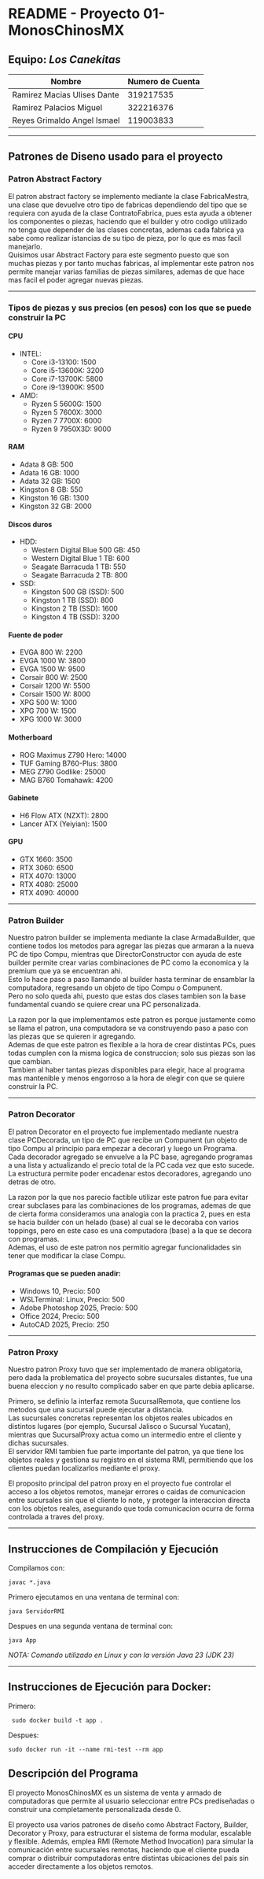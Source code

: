 # README - Proyecto 01- MonosChinosMX

## Equipo: *Los Canekitas*

| Nombre                          | Numero de Cuenta |
|---------------------------------|------------------|
| Ramirez Macias Ulises Dante     | 319217535        |
| Ramirez Palacios Miguel         | 322216376        |
| Reyes Grimaldo Angel Ismael     | 119003833        |

---

## Patrones de Diseno usado para el proyecto

### Patron **Abstract Factory**

El patron abstract factory se implemento mediante la clase FabricaMestra, una clase que devuelve otro tipo de fabricas dependiendo del tipo que se requiera con ayuda de la clase ContratoFabrica, pues esta ayuda a obtener los componentes o piezas, haciendo que el builder y otro codigo utilizado no tenga que depender de las clases concretas, ademas cada fabrica ya sabe como realizar istancias de su tipo de pieza, por lo que es mas facil manejarlo.  
Quisimos usar Abstract Factory para este segmento puesto que son muchas piezas y por tanto muchas fabricas, al implementar este patron nos permite manejar varias familias de piezas similares, ademas de que hace mas facil el poder agregar nuevas piezas.

---

### Tipos de piezas y sus precios (en pesos) con los que se puede construir la PC

#### **CPU**
- INTEL:  
  - Core i3-13100: 1500  
  - Core i5-13600K: 3200  
  - Core i7-13700K: 5800  
  - Core i9-13900K: 9500  
- AMD:  
  - Ryzen 5 5600G: 1500  
  - Ryzen 5 7600X: 3000  
  - Ryzen 7 7700X: 6000  
  - Ryzen 9 7950X3D: 9000  

#### **RAM**
- Adata 8 GB: 500  
- Adata 16 GB: 1000  
- Adata 32 GB: 1500  
- Kingston 8 GB: 550  
- Kingston 16 GB: 1300  
- Kingston 32 GB: 2000  

#### **Discos duros**
- HDD:  
  - Western Digital Blue 500 GB: 450  
  - Western Digital Blue 1 TB: 600  
  - Seagate Barracuda 1 TB: 550  
  - Seagate Barracuda 2 TB: 800  
- SSD:  
  - Kingston 500 GB (SSD): 500  
  - Kingston 1 TB (SSD): 800  
  - Kingston 2 TB (SSD): 1600  
  - Kingston 4 TB (SSD): 3200  

#### **Fuente de poder**
- EVGA 800 W: 2200  
- EVGA 1000 W: 3800  
- EVGA 1500 W: 9500  
- Corsair 800 W: 2500  
- Corsair 1200 W: 5500  
- Corsair 1500 W: 8000  
- XPG 500 W: 1000  
- XPG 700 W: 1500  
- XPG 1000 W: 3000  

#### **Motherboard**
- ROG Maximus Z790 Hero: 14000  
- TUF Gaming B760-Plus: 3800  
- MEG Z790 Godlike: 25000  
- MAG B760 Tomahawk: 4200  

#### **Gabinete**
- H6 Flow ATX (NZXT): 2800  
- Lancer ATX (Yeiyian): 1500  

#### **GPU**
- GTX 1660: 3500  
- RTX 3060: 6500  
- RTX 4070: 13000  
- RTX 4080: 25000  
- RTX 4090: 40000  

---

### Patron **Builder**

Nuestro patron builder se implementa mediante la clase ArmadaBuilder, que contiene todos los metodos para agregar las piezas que armaran a la nueva PC de tipo Compu, mientras que DirectorConstructor con ayuda de este builder permite crear varias combinaciones de PC como la economica y la premium que ya se encuentran ahi.  
Esto lo hace paso a paso llamando al builder hasta terminar de ensamblar la computadora, regresando un objeto de tipo Compu o Compunent.  
Pero no solo queda ahi, puesto que estas dos clases tambien son la base fundamental cuando se quiere crear una PC personalizada.  

La razon por la que implementamos este patron es porque justamente como se llama el patron, una computadora se va construyendo paso a paso con las piezas que se quieren ir agregando.  
Ademas de que este patron es flexible a la hora de crear distintas PCs, pues todas cumplen con la misma logica de construccion; solo sus piezas son las que cambian.  
Tambien al haber tantas piezas disponibles para elegir, hace al programa mas mantenible y menos engorroso a la hora de elegir con que se quiere construir la PC.

---

### Patron **Decorator**

El patron Decorator en el proyecto fue implementado mediante nuestra clase PCDecorada, un tipo de PC que recibe un Compunent (un objeto de tipo Compu al principio para empezar a decorar) y luego un Programa.  
Cada decorador agregado se envuelve a la PC base, agregando programas a una lista y actualizando el precio total de la PC cada vez que esto sucede.  
La estructura permite poder encadenar estos decoradores, agregando uno detras de otro.  

La razon por la que nos parecio factible utilizar este patron fue para evitar crear subclases para las combinaciones de los programas, ademas de que de cierta forma consideramos una analogia con la practica 2, pues en esta se hacia builder con un helado (base) al cual se le decoraba con varios toppings, pero en este caso es una computadora (base) a la que se decora con programas.  
Ademas, el uso de este patron nos permitio agregar funcionalidades sin tener que modificar la clase Compu.  

#### Programas que se pueden anadir:
- Windows 10, Precio: 500  
- WSLTerminal: Linux, Precio: 500  
- Adobe Photoshop 2025, Precio: 500  
- Office 2024, Precio: 500  
- AutoCAD 2025, Precio: 250  

---

### Patron **Proxy**

Nuestro patron Proxy tuvo que ser implementado de manera obligatoria, pero dada la problematica del proyecto sobre sucursales distantes, fue una buena eleccion y no resulto complicado saber en que parte debia aplicarse.  

Primero, se definio la interfaz remota SucursalRemota, que contiene los metodos que una sucursal puede ejecutar a distancia.  
Las sucursales concretas representan los objetos reales ubicados en distintos lugares (por ejemplo, Sucursal Jalisco o Sucursal Yucatan), mientras que SucursalProxy actua como un intermedio entre el cliente y dichas sucursales.  
El servidor RMI tambien fue parte importante del patron, ya que tiene los objetos reales y gestiona su registro en el sistema RMI, permitiendo que los clientes puedan localizarlos mediante el proxy.  

El proposito principal del patron proxy en el proyecto fue controlar el acceso a los objetos remotos, manejar errores o caidas de comunicacion entre sucursales sin que el cliente lo note, y proteger la interaccion directa con los objetos reales, asegurando que toda comunicacion ocurra de forma controlada a traves del proxy.

---
## Instrucciones de Compilación y Ejecución

  Compilamos con:
  ```
  javac *.java
  ```
  Primero ejecutamos en una ventana de terminal con:
  ```
  java ServidorRMI
  ```
  Despues en una segunda ventana de terminal con:
  ```
  java App
  ```

*NOTA: Comando utilizado en Linux y con la versión Java 23 (JDK 23)*

---

## Instrucciones de Ejecución para Docker:
Primero:
 ```
  sudo docker build -t app .
 ```
Despues:
```
sudo docker run -it --name rmi-test --rm app
```

## Descripción del Programa

El proyecto MonosChinosMX es un sistema de venta y armado de computadoras que permite al usuario seleccionar entre PCs prediseñadas o construir una completamente personalizada desde 0.


El proyecto usa varios patrones de diseño como Abstract Factory, Builder, Decorator y Proxy, para estructurar el sistema de forma modular, escalable y flexible.
Además, emplea RMI (Remote Method Invocation) para simular la comunicación entre sucursales remotas, haciendo que el cliente pueda comprar o distribuir computadoras entre distintas ubicaciones del país sin acceder directamente a los objetos remotos.
